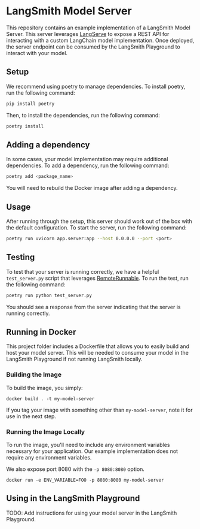 # LangSmith Model Server

This repository contains an example implementation of a LangSmith Model Server. This server leverages [LangServe](https://python.langchain.com/v0.2/docs/langserve/) to expose a REST API for interacting with a custom LangChain model implementation.
Once deployed, the server endpoint can be consumed by the LangSmith Playground to interact with your model.

## Setup
We recommend using poetry to manage dependencies. To install poetry, run the following command:

```bash
pip install poetry
```

Then, to install the dependencies, run the following command:

```bash
poetry install
```

## Adding a dependency

In some cases, your model implementation may require additional dependencies. To add a dependency, run the following command:

```bash
poetry add <package_name>
```

You will need to rebuild the Docker image after adding a dependency.

## Usage

After running through the setup, this server should work out of the box with the default configuration. To start the server, run the following command:

```bash
poetry run uvicorn app.server:app --host 0.0.0.0 --port <port>
```

## Testing

To test that your server is running correctly, we have a helpful `test_server.py` script that leverages [RemoteRunnable](https://github.com/langchain-ai/langserve/blob/main/langserve/client.py#L259). To run the test, run the following command:

```bash
poetry run python test_server.py
```

You should see a response from the server indicating that the server is running correctly.

## Running in Docker

This project folder includes a Dockerfile that allows you to easily build and host your model server. This will be needed 
to consume your model in the LangSmith Playground if not running LangSmith locally.

### Building the Image

To build the image, you simply:

```shell
docker build . -t my-model-server
```

If you tag your image with something other than `my-model-server`,
note it for use in the next step.

### Running the Image Locally

To run the image, you'll need to include any environment variables
necessary for your application. Our example implementation does not require any environment variables.

We also expose port 8080 with the `-p 8080:8080` option.

```shell
docker run -e ENV_VARIABLE=FOO -p 8080:8080 my-model-server
```

## Using in the LangSmith Playground

TODO: Add instructions for using your model server in the LangSmith Playground.
